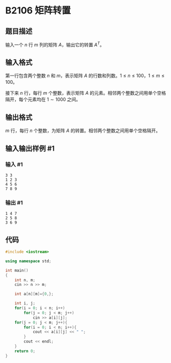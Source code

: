 # B2106 矩阵转置

## 题目描述

输入一个 $n$ 行 $m$ 列的矩阵 $A$，输出它的转置 $A^T$。

## 输入格式

第一行包含两个整数 $n$ 和 $m$，表示矩阵 $A$ 的行数和列数。$1 \le n \le 100$，$1 \le m \le 100$。

接下来 $n$ 行，每行 $m$ 个整数，表示矩阵 $A$ 的元素。相邻两个整数之间用单个空格隔开，每个元素均在 $1 \sim 1000$ 之间。

## 输出格式

$m$ 行，每行 $n$ 个整数，为矩阵 $A$ 的转置。相邻两个整数之间用单个空格隔开。

## 输入输出样例 #1

### 输入 #1

```
3 3
1 2 3
4 5 6
7 8 9
```

### 输出 #1

```
1 4 7
2 5 8
3 6 9
```

## 代码

```cpp
#include <iostream>

using namespace std;

int main()
{
    int n, m;
    cin >> n >> m;

    int a[n][m]={0,};

    int i, j;
    for(i = 0; i < n; i++)
        for(j = 0; j < m; j++)
            cin >> a[i][j];
    for(j = 0; j < m; j++){
        for(i = 0; i < n; i++){
            cout << a[i][j] << " ";
        }
        cout << endl;
    }
    return 0;
}
```

